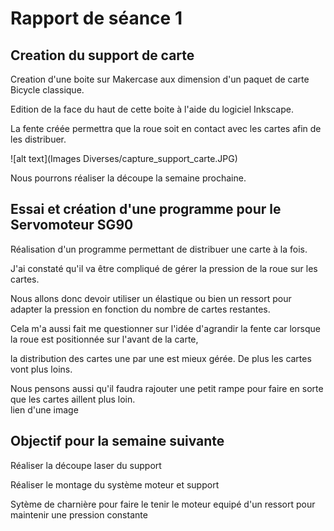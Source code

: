 # Rapport de séance 1
## Creation du support de carte 
Creation d'une boite sur Makercase aux dimension d'un paquet de carte Bicycle classique.


Edition de la face du haut de cette boite à l'aide du logiciel Inkscape.


La fente créée permettra que la roue soit en contact avec les cartes 
afin de les distribuer. 

![alt text](Images Diverses/capture_support_carte.JPG)

Nous pourrons réaliser la découpe la semaine prochaine.

## Essai et création d'une programme pour le Servomoteur SG90
Réalisation d'un programme permettant de distribuer une carte à la fois.


J'ai constaté qu'il va être compliqué de gérer la pression de la roue sur les cartes.


Nous allons donc devoir utiliser un élastique ou bien un ressort pour adapter la pression en fonction du nombre de cartes restantes.


Cela m'a aussi fait me questionner sur l'idée d'agrandir la fente car lorsque la roue est positionnée sur l'avant de la carte,

la distribution des cartes une par une 
est mieux gérée. De plus les cartes vont plus loins.


Nous pensons aussi qu'il faudra rajouter une petit rampe pour faire en sorte que les cartes aillent plus loin.  
lien d'une image

## Objectif pour la semaine suivante 
Réaliser la découpe laser du support 


Réaliser le montage du système moteur et support 


  Sytème de charnière pour faire le tenir le moteur equipé d'un ressort pour maintenir une pression constante
